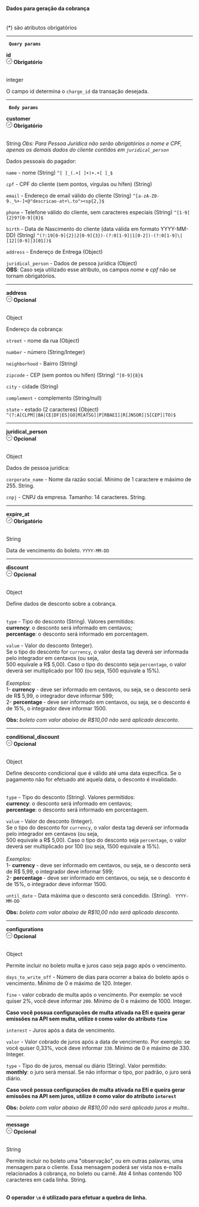 <div>
    <div className="espaco-1">
  

   #### Dados para geração da cobrança
  <br/>                                        
<div className="subtitulo">
    (*) são atributos obrigatórios
    </div>
    </div>

  ****
   <div>  
        <p><code><strong> Query params </code></strong></p>
          <div className="left">
         <b>id</b>   
          </div>
           <div className="right">
            <div className="obrigatorio">
              <svg id="check-circle" xmlns="http://www.w3.org/2000/svg" width="16" height="16" viewBox="0 0 16 16">
  <path id="Caminho_19146" data-name="Caminho 19146" d="M127.946,200a8,8,0,1,0,8,8A7.936,7.936,0,0,0,127.946,200Zm0,15.2a7.2,7.2,0,0,1-5.09-12.29,7.131,7.131,0,0,1,5.09-2.11,7.2,7.2,0,0,1,0,14.4Z" transform="translate(-119.946 -200)" fill="#2f2f2f"/>
  <path id="Caminho_19147" data-name="Caminho 19147" d="M127.964,211.4l-2.4-2.4a.4.4,0,0,1,.564-.565l2.115,2.115,4.234-4.234a.4.4,0,1,1,.569.57l-4.518,4.514a.393.393,0,0,1-.564,0Z" transform="translate(-121.046 -201.241)" fill="#2f2f2f"/>
</svg> 
               <b>Obrigatório</b>      
            </div>
          </div>
  </div>                                      

<br/>                                        
<div className="subtitulo"> 

integer
</div>

O campo id determina o <code>charge_id</code> da transação desejada.


****

 <div>  
 <p><code><strong> Body params </code></strong></p>
              <div className="left">
               <b>customer</b>   
              </div>
               <div className="right">
               <div className="obrigatorio">
                 <svg id="check-circle" xmlns="http://www.w3.org/2000/svg" width="16" height="16" viewBox="0 0 16 16">
      <path id="Caminho_19146" data-name="Caminho 19146" d="M127.946,200a8,8,0,1,0,8,8A7.936,7.936,0,0,0,127.946,200Zm0,15.2a7.2,7.2,0,0,1-5.09-12.29,7.131,7.131,0,0,1,5.09-2.11,7.2,7.2,0,0,1,0,14.4Z" transform="translate(-119.946 -200)" fill="#2f2f2f"/>
      <path id="Caminho_19147" data-name="Caminho 19147" d="M127.964,211.4l-2.4-2.4a.4.4,0,0,1,.564-.565l2.115,2.115,4.234-4.234a.4.4,0,1,1,.569.57l-4.518,4.514a.393.393,0,0,1-.564,0Z" transform="translate(-121.046 -201.241)" fill="#2f2f2f"/>
</svg> 
                  <b>Obrigatório</b>   
                </div>
              </div>
      </div>                                                
    
  <br/>                                        
<div className="subtitulo"> 
    
  String <em> Obs: Para Pessoa Jurídica não serão obrigatórios o nome e CPF, apenas os demais dados do cliente contidos em ``juridical_person``</em>
    </div>
 <div>
 Dados pessoais do pagador:
</div>

  ``name`` - nome (String) ``^[ ]_(.+[ ]+)+.+[ ]_$``

  ``cpf`` -  CPF do cliente (sem pontos, vírgulas ou hífen) (String)

  ``email`` - Endereço de email válido do cliente (String) ``^[a-zA-Z0-9._%+-]+@"descricao-at+\.to"><sp{2,}$``

  ``phone`` - Telefone válido do cliente, sem caracteres especiais (String) ``^[1-9]{2}9?[0-9]{8}$``

  ``birth`` - Data de Nascimento do cliente (data válida em formato YYYY-MM-DD) (String) ``^(?:19[0-9]{2}|2[0-9]{3})-(?:0[1-9]|1[0-2])-(?:0[1-9]\|[12][0-9]|3[01])$``

  ``address`` - Endereço de Entrega (Object)

   ``juridical_person`` -  Dados de pessoa jurídica (Object)<br/>
  <b>OBS</b>: Caso seja utilizado esse atributo, os campos <i>nome</i> e <i>cpf</i> não se tornam obrigatórios.


  ****

   <div>  
           <div className="left">
           <b>address</b>   
          </div>
           <div className="right">
           <div className="opcional">
            <svg id="minus-circle" xmlns="http://www.w3.org/2000/svg" width="16" height="16" viewBox="0 0 16 16">
  <path id="Caminho_19359" data-name="Caminho 19359" d="M728,200a8,8,0,1,0,8,8A8.009,8.009,0,0,0,728,200Zm0,15.2a7.2,7.2,0,1,1,7.2-7.2A7.208,7.208,0,0,1,728,215.2Z" transform="translate(-720 -200)" fill="#2f2f2f"/>
  <path id="Caminho_19360" data-name="Caminho 19360" d="M732.541,209.5H725.5a.4.4,0,1,0,0,.8h7.043a.4.4,0,0,0,0-.8Z" transform="translate(-721.02 -201.9)" fill="#2f2f2f"/>
</svg> 
              <b>Opcional</b>   
            </div>
          </div>
  </div> 

  <br/>                                        
<div className="subtitulo"> 
    
  Object
    </div>
   <div>
 Endereço da cobrança:
</div>

  ``street`` - nome da rua (Object)

  ``number`` -  número (String/Integer)

  ``neighborhood`` - Bairro (String)

  ``zipcode`` - CEP (sem pontos ou hífen) (String) ``^[0-9]{8}$``

  ``city`` - cidade (String)

  ``complement`` - complemento (String/null)

  ``state`` -  estado (2 caracteres) (Object) ``^(?:A[CLPM]|BA|CE|DF|ES|GO|M[ATSG]|P[RBAEI]|R[JNSOR]|S[CEP]|TO)$``  

  ****

   <div>  
           <div className="left">
           <b>juridical_person</b>   
          </div>
           <div className="right">
           <div className="opcional">
            <svg id="minus-circle" xmlns="http://www.w3.org/2000/svg" width="16" height="16" viewBox="0 0 16 16">
  <path id="Caminho_19359" data-name="Caminho 19359" d="M728,200a8,8,0,1,0,8,8A8.009,8.009,0,0,0,728,200Zm0,15.2a7.2,7.2,0,1,1,7.2-7.2A7.208,7.208,0,0,1,728,215.2Z" transform="translate(-720 -200)" fill="#2f2f2f"/>
  <path id="Caminho_19360" data-name="Caminho 19360" d="M732.541,209.5H725.5a.4.4,0,1,0,0,.8h7.043a.4.4,0,0,0,0-.8Z" transform="translate(-721.02 -201.9)" fill="#2f2f2f"/>
</svg> 
              <b>Opcional</b>   
            </div>
          </div>
  </div> 

  <br/>                                        
<div className="subtitulo"> 

 Object
    </div>
   <div>
 Dados de pessoa jurídica:
</div>

``corporate_name`` - Nome da razão social. Mínimo de 1 caractere e máximo de 255. String.


``cnpj`` - CNPJ da empresa. Tamanho: 14 caracteres. String.

  

  ****
   <div>  
               <div className="left">
               <b>expire_at</b>   
              </div>
               <div className="right">
               <div className="obrigatorio">
                  <svg id="check-circle" xmlns="http://www.w3.org/2000/svg" width="16" height="16" viewBox="0 0 16 16">
      <path id="Caminho_19146" data-name="Caminho 19146" d="M127.946,200a8,8,0,1,0,8,8A7.936,7.936,0,0,0,127.946,200Zm0,15.2a7.2,7.2,0,0,1-5.09-12.29,7.131,7.131,0,0,1,5.09-2.11,7.2,7.2,0,0,1,0,14.4Z" transform="translate(-119.946 -200)" fill="#2f2f2f"/>
      <path id="Caminho_19147" data-name="Caminho 19147" d="M127.964,211.4l-2.4-2.4a.4.4,0,0,1,.564-.565l2.115,2.115,4.234-4.234a.4.4,0,1,1,.569.57l-4.518,4.514a.393.393,0,0,1-.564,0Z" transform="translate(-121.046 -201.241)" fill="#2f2f2f"/>
</svg> 
                   <b>Obrigatório</b>      
                </div>
              </div>
      </div>                                                        
    
  <br/>                                        
<div className="subtitulo"> 
    
  String
  </div> 
    Data de vencimento do boleto. <code>YYYY-MM-DD</code>


  ****
   <div>  
               <div className="left">
               <b>discount</b>   
              </div>
               <div className="right">
               <div className="opcional">
                <svg id="minus-circle" xmlns="http://www.w3.org/2000/svg" width="16" height="16" viewBox="0 0 16 16">
      <path id="Caminho_19359" data-name="Caminho 19359" d="M728,200a8,8,0,1,0,8,8A8.009,8.009,0,0,0,728,200Zm0,15.2a7.2,7.2,0,1,1,7.2-7.2A7.208,7.208,0,0,1,728,215.2Z" transform="translate(-720 -200)" fill="#2f2f2f"/>
      <path id="Caminho_19360" data-name="Caminho 19360" d="M732.541,209.5H725.5a.4.4,0,1,0,0,.8h7.043a.4.4,0,0,0,0-.8Z" transform="translate(-721.02 -201.9)" fill="#2f2f2f"/>
</svg> 
                <b>Opcional</b>
                </div>            
                </div>
              </div>
      </div>                                              
    
  <br/>                                        
<div className="subtitulo"> 
    
  Object
  </div> 
 Define dados de desconto sobre a cobrança.<br/><br/>



``type`` - Tipo do desconto (String). Valores permitidos:<br/>
<b>currency</b>: o desconto será informado em centavos;<br/>
<b>percentage</b>: o desconto será informado em porcentagem.<br/>

``value`` - Valor do desconto (Integer). <br/>
Se o tipo do desconto for  <code>currency</code>, o valor desta tag deverá ser informada pelo integrador em centavos (ou seja,<br/> 500 equivale a R$ 5,00). Caso o tipo do desconto seja <code>percentage</code>, o valor deverá ser multiplicado por 100 (ou seja, 1500 equivale a 15%). <br/><br/>
<em>Exemplos:</em><br/>
1- <b>currency</b> - deve ser informado em centavos, ou seja, se o desconto será de R$ 5,99, o integrador deve informar 599;<br/>
2- <b>percentage </b> - deve ser informado em centavos, ou seja, se o desconto é de 15%, o integrador deve informar 1500.
    
  <b>Obs:</b> <em>boleto com valor abaixo de R$10,00 não será aplicado desconto</em>.

  ****
   <div>  
               <div className="left">
               <b>conditional_discount</b>   
              </div>
               <div className="right">
               <div className="opcional">
                <svg id="minus-circle" xmlns="http://www.w3.org/2000/svg" width="16" height="16" viewBox="0 0 16 16">
      <path id="Caminho_19359" data-name="Caminho 19359" d="M728,200a8,8,0,1,0,8,8A8.009,8.009,0,0,0,728,200Zm0,15.2a7.2,7.2,0,1,1,7.2-7.2A7.208,7.208,0,0,1,728,215.2Z" transform="translate(-720 -200)" fill="#2f2f2f"/>
      <path id="Caminho_19360" data-name="Caminho 19360" d="M732.541,209.5H725.5a.4.4,0,1,0,0,.8h7.043a.4.4,0,0,0,0-.8Z" transform="translate(-721.02 -201.9)" fill="#2f2f2f"/>
</svg> 
                <b>Opcional</b>
                </div>            
                </div>
              </div>
      </div>                                              
    
  <br/>                                        
<div className="subtitulo"> 
    
  Object
  </div> 
 Define desconto condicional que é válido até uma data específica. Se o pagamento não for efetuado até aquela data, o desconto é invalidado.<br/>

<br/>

``type`` - Tipo do desconto (String). Valores permitidos:<br/>
<b>currency</b>: o desconto será informado em centavos;<br/>
<b>percentage</b>: o desconto será informado em porcentagem.<br/>

``value`` - Valor do desconto (Integer). <br/>
Se o tipo do desconto for  <code>currency</code>, o valor desta tag deverá ser informada pelo integrador em centavos (ou seja,<br/> 500 equivale a R$ 5,00). Caso o tipo do desconto seja <code>percentage</code>, o valor deverá ser multiplicado por 100 (ou seja, 1500 equivale a 15%). <br/><br/>
<em>Exemplos:</em><br/>
1- <b>currency</b> - deve ser informado em centavos, ou seja, se o desconto será de R$ 5,99, o integrador deve informar 599;<br/>
2- <b>percentage </b> - deve ser informado em centavos, ou seja, se o desconto é de 15%, o integrador deve informar 1500.<br/>

``until_date`` - Data máxima que o desconto será concedido. (String). <code> YYYY-MM-DD</code>
    
  <b>Obs:</b> <em>boleto com valor abaixo de R$10,00 não será aplicado desconto</em>.

  ****
   <div>  
               <div className="left">
               <b>configurations</b>   
              </div>
               <div className="right">
               <div className="opcional">
                <svg id="minus-circle" xmlns="http://www.w3.org/2000/svg" width="16" height="16" viewBox="0 0 16 16">
      <path id="Caminho_19359" data-name="Caminho 19359" d="M728,200a8,8,0,1,0,8,8A8.009,8.009,0,0,0,728,200Zm0,15.2a7.2,7.2,0,1,1,7.2-7.2A7.208,7.208,0,0,1,728,215.2Z" transform="translate(-720 -200)" fill="#2f2f2f"/>
      <path id="Caminho_19360" data-name="Caminho 19360" d="M732.541,209.5H725.5a.4.4,0,1,0,0,.8h7.043a.4.4,0,0,0,0-.8Z" transform="translate(-721.02 -201.9)" fill="#2f2f2f"/>
</svg> 
                <b>Opcional</b>
                </div>            
                </div>
              </div>
      </div>                                              
    
  <br/>                                        
<div className="subtitulo"> 
    
  Object
  </div> 

 Permite incluir no boleto multa e juros caso seja pago após o vencimento.
 <br/>


  ``days_to_write_off`` - Número de dias para ocorrer a baixa do boleto após o vencimento. Mínimo de 0 e máximo de 120. Integer.<br/>

  ``fine`` - valor cobrado de multa após o vencimento. Por exemplo: se você quiser 2%, você deve informar <code>200</code>. Mínimo de 0 e máximo de 1000. Integer.<br/>

  <b>Caso você possua configurações de multa ativada na Efí e queira gerar emissões na API sem multa, utilize <code>0</code> como valor do atributo <code>fine</code><br/></b>

  ``interest`` - Juros após a data de vencimento. <br/>

  ``valor`` - Valor cobrado de juros após a data de vencimento. Por exemplo: se você quiser 0,33%, você deve informar <code>330</code>. Mínimo de 0 e máximo de 330. Integer.<br/>

  ``type`` - Tipo do de juros, mensal ou diário (String). Valor permitido:<br/>
  <b>monthly</b>: o juro será mensal. Se não informar o tipo, por padrão, o juro será diário.<br/>

  <b>Caso você possua configurações de multa ativada na Efí e queira gerar emissões na API sem juros, utilize <code>0</code> como valor do atributo <code>interest</code></b>
    
  <b>Obs:</b> <em>boleto com valor abaixo de R$10,00 não será aplicado juros e multa.</em>.

  ****
   <div>  
               <div className="left">
               <b>message</b>   
              </div>
               <div className="right">
               <div className="opcional">
                <svg id="minus-circle" xmlns="http://www.w3.org/2000/svg" width="16" height="16" viewBox="0 0 16 16">
      <path id="Caminho_19359" data-name="Caminho 19359" d="M728,200a8,8,0,1,0,8,8A8.009,8.009,0,0,0,728,200Zm0,15.2a7.2,7.2,0,1,1,7.2-7.2A7.208,7.208,0,0,1,728,215.2Z" transform="translate(-720 -200)" fill="#2f2f2f"/>
      <path id="Caminho_19360" data-name="Caminho 19360" d="M732.541,209.5H725.5a.4.4,0,1,0,0,.8h7.043a.4.4,0,0,0,0-.8Z" transform="translate(-721.02 -201.9)" fill="#2f2f2f"/>
</svg> 
                <b>Opcional</b>
                </div>            
                </div>
              </div>
      </div>                                              
    
  <br/>                                        
<div className="subtitulo"> 
    
  String
  </div> 
 	Permite incluir no boleto uma "observação", ou em outras palavras, uma mensagem para o cliente. Essa mensagem poderá ser vista nos e-mails relacionados à cobrança, no boleto ou carnê.
  Até 4 linhas contendo 100 caracteres em cada linha. String.<br/><br/>

 <b>O operador <code>\n</code> é utilizado para efetuar a quebra de linha.</b>


  </div>
     
